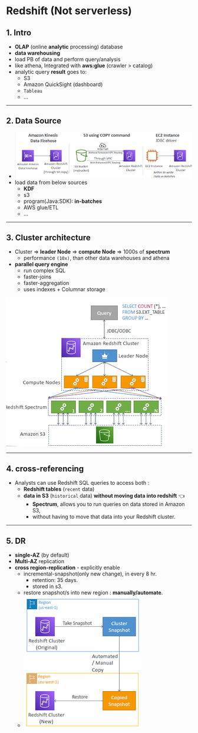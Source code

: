 # Redshift (Not serverless)

## 1. Intro
- **OLAP** (online **analytic** processing) database
- **data warehousing** 
- load PB of data and perform query/analysis
- like athena, Integrated with **aws:glue** (crawler > catalog)
- analytic query **result** goes to:
  - S3 
  - Amazon QuickSight (dashboard) 
  - `Tableau`
  - ...

--- 
## 2. Data Source
- ![img_2.png](../99_img/moreSrv/redshift/img_2.png)
- load data from below  sources
  - **KDF**
  - s3
  - program(Java:SDK): **in-batches** 
  - AWS glue/ETL
  - ...

---
## 3. Cluster architecture
- Cluster => **leader Node** => **compute Node** => 1000s of **spectrum**
  - performance `(10x)`, than other data warehouses and athena
- **parallel query engine** 
  - run complex SQL
  - faster-joins
  - faster-aggregation
  - uses indexes + Columnar storage

![img_3.png](../99_img/moreSrv/redshift/img_3.png)

---
## 4. cross-referencing
- Analysts can use Redshift SQL queries to access both :
  - **Redshift tables** (`recent` data) 
  - **data in S3** (`historical` data) **without moving data into redshift** :point_left:
    -  **Spectrum**, allows you to run queries on data stored in Amazon S3,
    - without having to move that data into your Redshift cluster.
  

---
## 5. DR
- **single-AZ** (by default)
- **Multi-AZ**  replication 
- **cross region-replication** - explicitly enable
  - incremental-snapshot(only new change), in every 8 hr. 
    - retention: 35 days.
    - stored in s3.
  - restore snapshot/s into new region : **manually/automate**.
  - ![img_1.png](../99_img/moreSrv/redshift/img_1.png)


